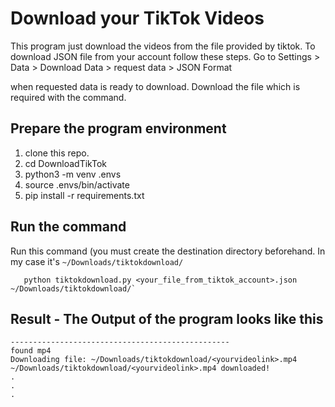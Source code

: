 # Download your TikTok Videos
  This program just download the videos from the file provided by tiktok.
  To download JSON file from your account follow these steps.
  Go to Settings > Data > Download Data > request data > JSON Format
  
  when requested data is ready to download. Download the file which is required with the command. 

## Prepare the program environment

1. clone this repo.
2. cd DownloadTikTok
3. python3 -m venv .envs
4. source .envs/bin/activate
5. pip install -r requirements.txt

## Run the command
Run this command (you must create the destination directory beforehand. In my case it's `~/Downloads/tiktokdownload/`
```
   python tiktokdownload.py <your_file_from_tiktok_account>.json ~/Downloads/tiktokdownload/`
```

## Result - The Output of the program looks like this
```
-------------------------------------------------
found mp4
Downloading file: ~/Downloads/tiktokdownload/<yourvideolink>.mp4
~/Downloads/tiktokdownload/<yourvideolink>.mp4 downloaded!
.
.
.
```
